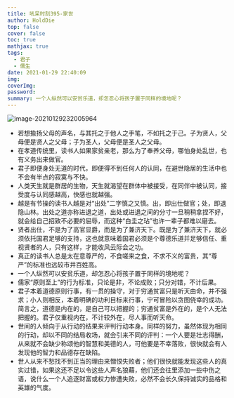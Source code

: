 ```yaml
---
title: 吼呆时刻395-家世
author: HoldDie
top: false
cover: false
toc: true
mathjax: true
tags:
  - 君子
  - 儒生
date: 2021-01-29 22:40:09
img:
coverImg:
password:
summary: 一个人纵然可以安贫乐道，却怎忍心将孩子置于同样的境地呢？
---
```


![image-20210129232005964](https://cdn.jsdelivr.net/gh/HoldDie/img1/20210129232006.png)

- 若想揄扬父母的声名，与其托之于他人之手笔，不如托之于己。子为贤人，父母便是贤人之父母；子为圣人，父母便是圣人之父母。
- 在孝道传统里，读书人如果家贫亲老，那么为了奉养父母，哪怕身处乱世，也有义务出来做官。
- 君子即便身处无道的时代，即便得不到任何人的认同，在避世隐居的生活中也不会有半点的寂寞与不快。
- 人类天生就是群居的生物，天生就渴望在群体中被接受，在同伴中被认同，接受度与认同感越高，快感也就越强。
- 越是有节操的读书人越是对“出处”二字慎之又慎。出，即出仕做官；处，即退隐山林。出处之道亦称进退之道，出处或进退之间的分寸一旦稍稍拿捏不好，就会给自己招致不必要的屈辱，而这种“白圭之玷”也许一辈子都难以磨去。
- 贤者出仕，不是为了高官显爵，而是为了兼济天下。既是为了兼济天下，就必须依托国君足够的支持，这也就意味着国君必须是个尊德乐道并足够信任、重视贤者的人，只有这样，才能收风云际会之功。
- 真正的读书人总是太在意尊严的，不食嗟来之食，不求不义的富贵，其“尊严”的标准也远较市井百姓高。
- 一个人纵然可以安贫乐道，却怎忍心将孩子置于同样的境地呢？
- 儒家“原则至上”的行为标准，只论是非，不论成败；只分对错，不计后果。
- 君子本着道德原则行事，有一贯的操守，对于穷通贫富只是听天由命，并不强求；小人则相反，本着明确的功利目标来行事，宁可冒险以贪图侥幸的成功。简言之，道德是内在的，是自己可以把握的；穷通贫富是外在的，是个人无法把握的。君子仅重视内在，不计较外在，尽人事而听天命。
- 世间的人倾向于从行动的结果来评判行动本身。同样的努力，虽然体现为相同的行动，却以不同的结局收场，就会引来不同的评判：一个人要是壮志得酬，从来就不会缺少称颂他的智慧和美德的人，可他要是不幸落败，很快就会有人发现他的智力和品德存在缺陷。
- 世人从来不愁找不到正当的理由来憎恨失败者；他们很快就能发现这些人的真实过错，如果这还不足以令这些人声名狼藉，他们还会往里添加一些中伤之语，说什么一个人追逐财富或权力惨遭失败，必然不会长久保持诚实的品格和英雄的气度。